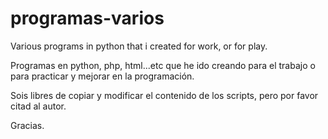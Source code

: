 programas-varios
================

Various programs in python that i created for work, or for play.

Programas en python, php, html...etc que he ido creando para el trabajo
o para practicar y mejorar en la programación.

Sois libres de copiar y modificar el contenido de los scripts, pero por favor citad al autor.

Gracias.
